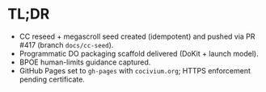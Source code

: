 # TL;DR
- CC reseed + megascroll seed created (idempotent) and pushed via PR #417 (branch `docs/cc-seed`).
- Programmatic DO packaging scaffold delivered (DoKit + launch model).
- BPOE human-limits guidance captured.
- GitHub Pages set to `gh-pages` with `cocivium.org`; HTTPS enforcement pending certificate.
